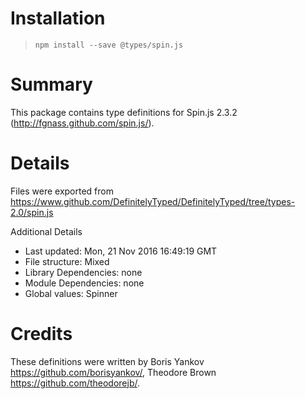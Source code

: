 # Installation
> `npm install --save @types/spin.js`

# Summary
This package contains type definitions for Spin.js 2.3.2 (http://fgnass.github.com/spin.js/).

# Details
Files were exported from https://www.github.com/DefinitelyTyped/DefinitelyTyped/tree/types-2.0/spin.js

Additional Details
 * Last updated: Mon, 21 Nov 2016 16:49:19 GMT
 * File structure: Mixed
 * Library Dependencies: none
 * Module Dependencies: none
 * Global values: Spinner

# Credits
These definitions were written by Boris Yankov <https://github.com/borisyankov/>, Theodore Brown <https://github.com/theodorejb/>.
